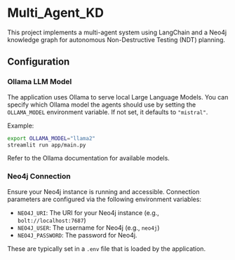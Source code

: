 # Multi_Agent_KD

This project implements a multi-agent system using LangChain and a Neo4j knowledge graph for autonomous Non-Destructive Testing (NDT) planning.

## Configuration

### Ollama LLM Model
The application uses Ollama to serve local Large Language Models. You can specify which Ollama model the agents should use by setting the `OLLAMA_MODEL` environment variable. If not set, it defaults to `"mistral"`.

Example:
```bash
export OLLAMA_MODEL="llama2"
streamlit run app/main.py
```

Refer to the Ollama documentation for available models.

### Neo4j Connection
Ensure your Neo4j instance is running and accessible. Connection parameters are configured via the following environment variables:
- `NEO4J_URI`: The URI for your Neo4j instance (e.g., `bolt://localhost:7687`)
- `NEO4J_USER`: The username for Neo4j (e.g., `neo4j`)
- `NEO4J_PASSWORD`: The password for Neo4j.

These are typically set in a `.env` file that is loaded by the application.